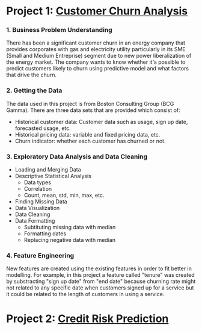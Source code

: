 # Project 1: [Customer Churn Analysis](https://github.com/waldysetio/customer-churn-analysis)


### 1. **Business Problem Understanding**<br />
There has been a significant customer churn in an energy company that provides corporates with gas and electricity utility particularly in its SME (Small and Medium Entreprise) segment due to new power liberalization of the energy market. The company wants to know whether it's possible to predict customers likely to churn using predictive model and what factors that drive the churn. <br />


### 2. **Getting the Data**<br />
The data used in this project is from Boston Consulting Group (BCG Gamma). There are three data sets that are provided which consist of:
- Historical customer data: Customer data such as usage, sign up date, forecasted usage, etc.
- Historical pricing data: variable and fixed pricing data, etc.
- Churn indicator: whether each customer has churned or not. <br />


### 3. **Exploratory Data Analysis and Data Cleaning**<br />
- Loading and Merging Data
- Descriptive Statistical Analysis
  - Data types
  - Correlation
  - Count, mean, std, min, max, etc.
- Finding Missing Data
- Data Visualization
- Data Cleaning
- Data Formatting
  - Subtituting missing data with median
  - Formatting dates
  - Replacing negative data with median <br />


### 4. **Feature Engineering**<br />
New features are created using the existing features in order to fit better in modelling. For example, in this project a feature called "tenure" was created by substracting "sign up date" from "end date" because churning rate might not related to any specific date when customers signed up for a service but it could be related to the length of customers in using a service.




# Project 2: [Credit Risk Prediction](https://github.com/waldysetio/credit-risk)

